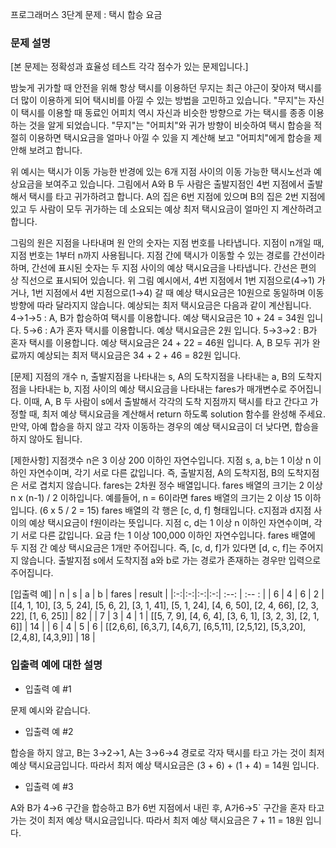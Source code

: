 프로그래머스 3단계 문제 : 택시 합승 요금

### 문제 설명
[본 문제는 정확성과 효율성 테스트 각각 점수가 있는 문제입니다.]

밤늦게 귀가할 때 안전을 위해 항상 택시를 이용하던 무지는 최근 야근이 잦아져 택시를 더 많이 이용하게 되어 택시비를 아낄 수 있는 방법을 고민하고 있습니다. "무지"는 자신이 택시를 이용할 때 동료인 어피치 역시 자신과 비슷한 방향으로 가는 택시를 종종 이용하는 것을 알게 되었습니다. "무지"는 "어피치"와 귀가 방향이 비슷하여 택시 합승을 적절히 이용하면 택시요금을 얼마나 아낄 수 있을 지 계산해 보고 "어피치"에게 합승을 제안해 보려고 합니다.

위 예시는 택시가 이동 가능한 반경에 있는 6개 지점 사이의 이동 가능한 택시노선과 예상요금을 보여주고 있습니다.
그림에서 A와 B 두 사람은 출발지점인 4번 지점에서 출발해서 택시를 타고 귀가하려고 합니다. A의 집은 6번 지점에 있으며 B의 집은 2번 지점에 있고 두 사람이 모두 귀가하는 데 소요되는 예상 최저 택시요금이 얼마인 지 계산하려고 합니다.

그림의 원은 지점을 나타내며 원 안의 숫자는 지점 번호를 나타냅니다.
지점이 n개일 때, 지점 번호는 1부터 n까지 사용됩니다.
지점 간에 택시가 이동할 수 있는 경로를 간선이라 하며, 간선에 표시된 숫자는 두 지점 사이의 예상 택시요금을 나타냅니다.
간선은 편의 상 직선으로 표시되어 있습니다.
위 그림 예시에서, 4번 지점에서 1번 지점으로(4→1) 가거나, 1번 지점에서 4번 지점으로(1→4) 갈 때 예상 택시요금은 10원으로 동일하며 이동 방향에 따라 달라지지 않습니다.
예상되는 최저 택시요금은 다음과 같이 계산됩니다.
4→1→5 : A, B가 합승하여 택시를 이용합니다. 예상 택시요금은 10 + 24 = 34원 입니다.
5→6 : A가 혼자 택시를 이용합니다. 예상 택시요금은 2원 입니다.
5→3→2 : B가 혼자 택시를 이용합니다. 예상 택시요금은 24 + 22 = 46원 입니다.
A, B 모두 귀가 완료까지 예상되는 최저 택시요금은 34 + 2 + 46 = 82원 입니다.

[문제]
지점의 개수 n, 출발지점을 나타내는 s, A의 도착지점을 나타내는 a, B의 도착지점을 나타내는 b, 지점 사이의 예상 택시요금을 나타내는 fares가 매개변수로 주어집니다. 이때, A, B 두 사람이 s에서 출발해서 각각의 도착 지점까지 택시를 타고 간다고 가정할 때, 최저 예상 택시요금을 계산해서 return 하도록 solution 함수를 완성해 주세요.
만약, 아예 합승을 하지 않고 각자 이동하는 경우의 예상 택시요금이 더 낮다면, 합승을 하지 않아도 됩니다.

[제한사항]
지점갯수 n은 3 이상 200 이하인 자연수입니다.
지점 s, a, b는 1 이상 n 이하인 자연수이며, 각기 서로 다른 값입니다.
즉, 출발지점, A의 도착지점, B의 도착지점은 서로 겹치지 않습니다.
fares는 2차원 정수 배열입니다.
fares 배열의 크기는 2 이상 n x (n-1) / 2 이하입니다.
예를들어, n = 6이라면 fares 배열의 크기는 2 이상 15 이하입니다. (6 x 5 / 2 = 15)
fares 배열의 각 행은 [c, d, f] 형태입니다.
c지점과 d지점 사이의 예상 택시요금이 f원이라는 뜻입니다.
지점 c, d는 1 이상 n 이하인 자연수이며, 각기 서로 다른 값입니다.
요금 f는 1 이상 100,000 이하인 자연수입니다.
fares 배열에 두 지점 간 예상 택시요금은 1개만 주어집니다. 즉, [c, d, f]가 있다면 [d, c, f]는 주어지지 않습니다.
출발지점 s에서 도착지점 a와 b로 가는 경로가 존재하는 경우만 입력으로 주어집니다.

[입출력 예]
| n | s | a | b | fares | result |
|:-:|:-:|:-:|:-:| :--: | :-- : |
| 6 | 4 | 6 | 2 | [[4, 1, 10], [3, 5, 24], [5, 6, 2], [3, 1, 41], [5, 1, 24], [4, 6, 50], [2, 4, 66], [2, 3, 22], [1, 6, 25]] | 82 |
| 7 | 3 | 4 | 1 | [[5, 7, 9], [4, 6, 4], [3, 6, 1], [3, 2, 3], [2, 1, 6]] | 14 |
| 6 | 4 | 5 | 6 | [[2,6,6], [6,3,7], [4,6,7], [6,5,11], [2,5,12], [5,3,20], [2,4,8], [4,3,9]] | 18 |

### 입출력 예에 대한 설명
* 입출력 예 #1

문제 예시와 같습니다.

* 입출력 예 #2

합승을 하지 않고, B는 3→2→1, A는 3→6→4 경로로 각자 택시를 타고 가는 것이 최저 예상 택시요금입니다.
따라서 최저 예상 택시요금은 (3 + 6) + (1 + 4) = 14원 입니다.

* 입출력 예 #3

A와 B가 4→6 구간을 합승하고 B가 6번 지점에서 내린 후, A가6→5` 구간을 혼자 타고 가는 것이 최저 예상 택시요금입니다.
따라서 최저 예상 택시요금은 7 + 11 = 18원 입니다.